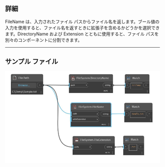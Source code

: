 ## 詳細
FileName は、入力されたファイル パスからファイル名を返します。ブール値の入力を使用すると、ファイル名を返すときに拡張子を含めるかどうかを選択できます。DirectoryName および Extension とともに使用すると、ファイル パスを別々のコンポーネントに分割できます。
___
## サンプル ファイル

![FileName](./DSCore.IO.FileSystem.FileName_img.jpg)

